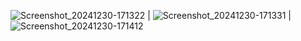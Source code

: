 ![Screenshot_20241230-171322](https://github.com/user-attachments/assets/f7198cba-7654-4870-9aac-73d6ae92d5ea) | ![Screenshot_20241230-171331](https://github.com/user-attachments/assets/2d3aadf6-5b5e-407d-b5e2-bb89275eec7e) | ![Screenshot_20241230-171412](https://github.com/user-attachments/assets/b94137ec-0c9a-49f0-bbb6-4af2cf19e80e)
